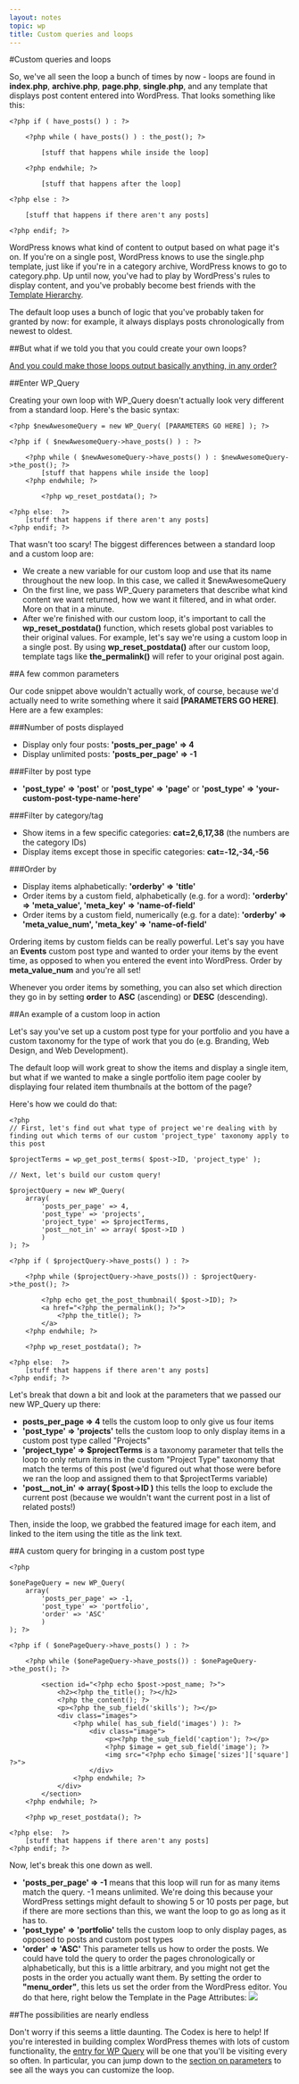 ```yaml
---
layout: notes
topic: wp
title: Custom queries and loops
---
```


#Custom queries and loops

So, we've all seen the loop a bunch of times by now - loops are found in **index.php**, **archive.php**, **page.php**, **single.php**, and any template that displays post content entered into WordPress. That looks something like this:

	<?php if ( have_posts() ) : ?>

		<?php while ( have_posts() ) : the_post(); ?>

			[stuff that happens while inside the loop]

		<?php endwhile; ?>

			[stuff that happens after the loop]

	<?php else : ?>

		[stuff that happens if there aren't any posts]

	<?php endif; ?>


WordPress knows what kind of content to output based on what page it's on. If you're on a single post, WordPress knows to use the single.php template, just like if you're in a category archive, WordPress knows to go to category.php. Up until now, you've had to play by WordPress's rules to display content, and you've probably become best friends with the [Template Hierarchy](https://codex.wordpress.org/images/1/18/Template_Hierarchy.png).

The default loop uses a bunch of logic that you've probably taken for granted by now: for example, it always displays posts chronologically from newest to oldest.

##But what if we told you that you could create your own loops?

[And you could make those loops output basically anything, in any order?](http://farm5.staticflickr.com/4119/5409686785_fe496a83fa_o.gif)

##Enter WP_Query

Creating your own loop with WP_Query doesn't actually look very different from a standard loop. Here's the basic syntax:

	<?php $newAwesomeQuery = new WP_Query( [PARAMETERS GO HERE] ); ?>

	<?php if ( $newAwesomeQuery->have_posts() ) : ?>
	
		<?php while ( $newAwesomeQuery->have_posts() ) : $newAwesomeQuery->the_post(); ?>
			[stuff that happens while inside the loop]
		<?php endwhile; ?>

			<?php wp_reset_postdata(); ?>

	<?php else:  ?>
		[stuff that happens if there aren't any posts]
	<?php endif; ?>
	
That wasn't too scary! The biggest differences between a standard loop and a custom loop are:

* We create a new variable for our custom loop and use that its name throughout the new loop. In this case, we called it $newAwesomeQuery
* On the first line, we pass WP_Query parameters that describe what kind content we want returned, how we want it filtered, and in what order. More on that in a minute.
* After we're finished with our custom loop, it's important to call the **wp_reset_postdata()** function, which resets global post variables to their original values. For example, let's say we're using a custom loop in a single post. By using **wp_reset_postdata()** after our custom loop, template tags like **the_permalink()** will refer to your original post again.

##A few common parameters

Our code snippet above wouldn't actually work, of course, because we'd actually need to write something where it said **[PARAMETERS GO HERE]**. Here are a few examples:

###Number of posts displayed

* Display only four posts: **'posts_per_page' => 4**
* Display unlimited posts: **'posts_per_page' => -1**

###Filter by post type

* **'post_type' => 'post'** or **'post_type' => 'page'** or **'post_type' => 'your-custom-post-type-name-here'**

###Filter by category/tag

* Show items in a few specific categories: **cat=2,6,17,38** (the numbers are the category IDs)
* Display items except those in specific categories: **cat=-12,-34,-56**

###Order by

* Display items alphabetically: **'orderby' => 'title'**
* Order items by a custom field, alphabetically (e.g. for a word): **'orderby' => 'meta_value', 'meta_key' => 'name-of-field'**
* Order items by a custom field, numerically (e.g. for a date): **'orderby' => 'meta_value_num', 'meta_key' => 'name-of-field'**

Ordering items by custom fields can be really powerful. Let's say you have an **Events** custom post type and wanted to order your items by the event time, as opposed to when you entered the event into WordPress. Order by **meta_value_num** and you're all set!


Whenever you order items by something, you can also set which direction they go in by setting **order** to **ASC** (ascending) or **DESC** (descending).

##An example of a custom loop in action

Let's say you've set up a custom post type for your portfolio and you have a custom taxonomy for the type of work that you do (e.g. Branding, Web Design, and Web Development). 

The default loop will work great to show the items and display a single item, but what if we wanted to make a single portfolio item page cooler by displaying four related item thumbnails at the bottom of the page?

Here's how we could do that:

	<?php
	// First, let's find out what type of project we're dealing with by finding out which terms of our custom 'project_type' taxonomy apply to this post
	
	$projectTerms = wp_get_post_terms( $post->ID, 'project_type' );	
	
	// Next, let's build our custom query!
	
	$projectQuery = new WP_Query( 
		array( 
			'posts_per_page' => 4, 
			'post_type' => 'projects', 
			'project_type' => $projectTerms, 
			'post__not_in' => array( $post->ID )  
			) 
	); ?>
	
	<?php if ( $projectQuery->have_posts() ) : ?>
	
		<?php while ($projectQuery->have_posts()) : $projectQuery->the_post(); ?>

			<?php echo get_the_post_thumbnail( $post->ID); ?> 
			<a href="<?php the_permalink(); ?>">
				<?php the_title(); ?>
			</a>
		<?php endwhile; ?>
		
		<?php wp_reset_postdata(); ?>
		
	<?php else:  ?>
		[stuff that happens if there aren't any posts]
	<?php endif; ?>

Let's break that down a bit and look at the parameters that we passed our new WP_Query up there:

* **posts_per_page => 4** tells the custom loop to only give us four items
* **'post_type' => 'projects'** tells the custom loop to only display items in a custom post type called "Projects"
* **'project_type' => $projectTerms** is a taxonomy parameter that tells the loop to only return items in the custom "Project Type" taxonomy that match the terms of this post (we'd figured out what those were before we ran the loop and assigned them to that $projectTerms variable)
* **'post__not_in' => array( $post->ID )** this tells the loop to exclude the current post (because we wouldn't want the current post in a list of related posts!)

Then, inside the loop, we grabbed the featured image for each item, and linked to the item using the title as the link text. 

##A custom query for bringing in a custom post type

	<?php

	$onePageQuery = new WP_Query(
		array(
			'posts_per_page' => -1,
			'post_type' => 'portfolio',
			'order' => 'ASC'
			)
	); ?>

	<?php if ( $onePageQuery->have_posts() ) : ?>

		<?php while ($onePageQuery->have_posts()) : $onePageQuery->the_post(); ?>

			<section id="<?php echo $post->post_name; ?>">
				<h2><?php the_title(); ?></h2>
				<?php the_content(); ?>
				<p><?php the_sub_field('skills'); ?></p>
				<div class="images">
					<?php while( has_sub_field('images') ): ?>
						<div class="image">
							<p><?php the_sub_field('caption'); ?></p>
							<?php $image = get_sub_field('image'); ?>
							<img src="<?php echo $image['sizes']['square'] ?>">
						</div>
					<?php endwhile; ?>
				</div>
			</section>
		<?php endwhile; ?>

		<?php wp_reset_postdata(); ?>

	<?php else:  ?>
		[stuff that happens if there aren't any posts]
	<?php endif; ?>

Now, let's break this one down as well.

* **'posts_per_page' => -1** means that this loop will run for as many items match the query. -1 means unlimited. We're doing this because your WordPress settings might default to showing 5 or 10 posts per page, but if there are more sections than this, we want the loop to go as long as it has to.
* **'post_type' => 'portfolio'** tells the custom loop to only display pages, as opposed to posts and custom post types
* **'order' => 'ASC'** This parameter tells us how to order the posts. We could have told the query to order the pages chronologically or alphabetically, but this is a little arbitrary, and you might not get the posts in the order you actually want them. By setting the order to **"menu_order"**, this lets us set the order from the WordPress editor. You do that here, right below the Template in the Page Attributes: ![](http://cl.ly/image/3e2v1K3d321x/Screen%20Shot%202014-03-18%20at%202.30.50%20PM.png)

<!-- You might also notice that, in the loop, we surrounded the content with a section and gave it the class of **"$post->post_name"**. That's a bit of WordPress code that outputs the name of the 'slug' of each page, and that gives us a unique ID to link to in the nav menu. -->


<!-- One page site accomplished! -->

##The possibilities are nearly endless

Don't worry if this seems a little daunting. The Codex is here to help! If you're interested in building complex WordPress themes with lots of custom functionality, the [entry for WP Query](http://codex.wordpress.org/Class_Reference/WP_Query) will be one that you'll be visiting every so often. In particular, you can jump down to the [section on parameters](http://codex.wordpress.org/Class_Reference/WP_Query#Parameters) to see all the ways you can customize the loop.